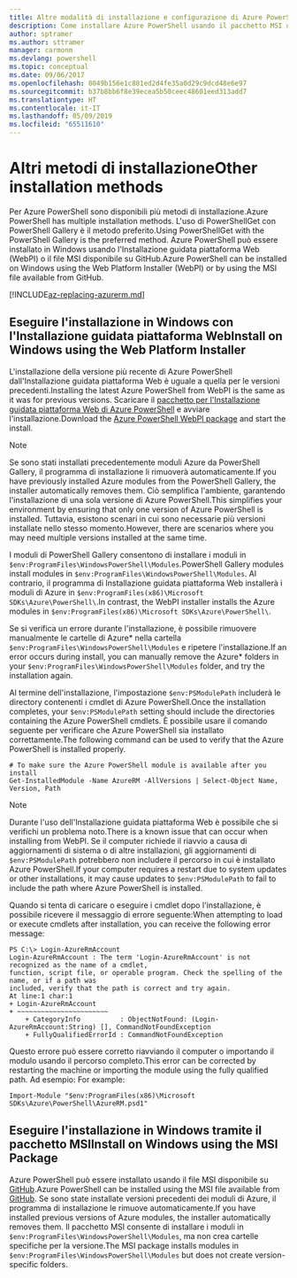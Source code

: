 ```yaml
---
title: Altre modalità di installazione e configurazione di Azure PowerShell | Microsoft Docs
description: Come installare Azure PowerShell usando il pacchetto MSI o l'Installazione guidata piattaforma Web.
author: sptramer
ms.author: sttramer
manager: carmonm
ms.devlang: powershell
ms.topic: conceptual
ms.date: 09/06/2017
ms.openlocfilehash: 8049b156e1c881ed2d4fe35a0d29c9dcd48e6e97
ms.sourcegitcommit: b37b8bb6f8e39ecea5b50ceec48601eed313add7
ms.translationtype: HT
ms.contentlocale: it-IT
ms.lasthandoff: 05/09/2019
ms.locfileid: "65511610"
---
```

# <a name="other-installation-methods"></a><span data-ttu-id="8400d-103">Altri metodi di installazione</span><span class="sxs-lookup"><span data-stu-id="8400d-103">Other installation methods</span></span>

<span data-ttu-id="8400d-104">Per Azure PowerShell sono disponibili più metodi di installazione.</span><span class="sxs-lookup"><span data-stu-id="8400d-104">Azure PowerShell has multiple installation methods.</span></span> <span data-ttu-id="8400d-105">L'uso di PowerShellGet con PowerShell Gallery è il metodo preferito.</span><span class="sxs-lookup"><span data-stu-id="8400d-105">Using PowerShellGet with the PowerShell Gallery is the preferred method.</span></span> <span data-ttu-id="8400d-106">Azure PowerShell può essere installato in Windows usando l'Installazione guidata piattaforma Web (WebPI) o il file MSI disponibile su GitHub.</span><span class="sxs-lookup"><span data-stu-id="8400d-106">Azure PowerShell can be installed on Windows using the Web Platform Installer (WebPI) or by using the MSI file available from GitHub.</span></span>

[!INCLUDE[az-replacing-azurerm.md](../includes/az-replacing-azurerm.md)]

## <a name="install-on-windows-using-the-web-platform-installer"></a><span data-ttu-id="8400d-107">Eseguire l'installazione in Windows con l'Installazione guidata piattaforma Web</span><span class="sxs-lookup"><span data-stu-id="8400d-107">Install on Windows using the Web Platform Installer</span></span>

<span data-ttu-id="8400d-108">L'installazione della versione più recente di Azure PowerShell dall'Installazione guidata piattaforma Web è uguale a quella per le versioni precedenti.</span><span class="sxs-lookup"><span data-stu-id="8400d-108">Installing the latest Azure PowerShell from WebPI is the same as it was for previous versions.</span></span>
<span data-ttu-id="8400d-109">Scaricare il [pacchetto per l'Installazione guidata piattaforma Web di Azure PowerShell](http://aka.ms/webpi-azps) e avviare l'installazione.</span><span class="sxs-lookup"><span data-stu-id="8400d-109">Download the [Azure PowerShell WebPI package](http://aka.ms/webpi-azps) and start the install.</span></span>

> [!NOTE]
> <span data-ttu-id="8400d-110">Se sono stati installati precedentemente moduli Azure da PowerShell Gallery, il programma di installazione li rimuoverà automaticamente.</span><span class="sxs-lookup"><span data-stu-id="8400d-110">If you have previously installed Azure modules from the PowerShell Gallery, the installer automatically removes them.</span></span> <span data-ttu-id="8400d-111">Ciò semplifica l'ambiente, garantendo l'installazione di una sola versione di Azure PowerShell.</span><span class="sxs-lookup"><span data-stu-id="8400d-111">This simplifies your environment by ensuring that only one version of Azure PowerShell is installed.</span></span> <span data-ttu-id="8400d-112">Tuttavia, esistono scenari in cui sono necessarie più versioni installate nello stesso momento.</span><span class="sxs-lookup"><span data-stu-id="8400d-112">However, there are scenarios where you may need multiple versions installed at the same time.</span></span>
>
> <span data-ttu-id="8400d-113">I moduli di PowerShell Gallery consentono di installare i moduli in `$env:ProgramFiles\WindowsPowerShell\Modules`.</span><span class="sxs-lookup"><span data-stu-id="8400d-113">PowerShell Gallery modules install modules in `$env:ProgramFiles\WindowsPowerShell\Modules`.</span></span> <span data-ttu-id="8400d-114">Al contrario, il programma di Installazione guidata piattaforma Web installerà i moduli di Azure in `$env:ProgramFiles(x86)\Microsoft SDKs\Azure\PowerShell\`.</span><span class="sxs-lookup"><span data-stu-id="8400d-114">In contrast, the WebPI installer installs the Azure modules in `$env:ProgramFiles(x86)\Microsoft SDKs\Azure\PowerShell\`.</span></span>
>
> <span data-ttu-id="8400d-115">Se si verifica un errore durante l'installazione, è possibile rimuovere manualmente le cartelle di Azure\* nella cartella `$env:ProgramFiles\WindowsPowerShell\Modules` e ripetere l'installazione.</span><span class="sxs-lookup"><span data-stu-id="8400d-115">If an error occurs during install, you can manually remove the Azure\* folders in your `$env:ProgramFiles\WindowsPowerShell\Modules` folder, and try the installation again.</span></span>

<span data-ttu-id="8400d-116">Al termine dell'installazione, l'impostazione `$env:PSModulePath` includerà le directory contenenti i cmdlet di Azure PowerShell.</span><span class="sxs-lookup"><span data-stu-id="8400d-116">Once the installation completes, your `$env:PSModulePath` setting should include the directories containing the Azure PowerShell cmdlets.</span></span> <span data-ttu-id="8400d-117">È possibile usare il comando seguente per verificare che Azure PowerShell sia installato correttamente.</span><span class="sxs-lookup"><span data-stu-id="8400d-117">The following command can be used to verify that the Azure PowerShell is installed properly.</span></span>

```powershell-interactive
# To make sure the Azure PowerShell module is available after you install
Get-InstalledModule -Name AzureRM -AllVersions | Select-Object Name, Version, Path
```

> [!NOTE]
> <span data-ttu-id="8400d-118">Durante l'uso dell'Installazione guidata piattaforma Web è possibile che si verifichi un problema noto.</span><span class="sxs-lookup"><span data-stu-id="8400d-118">There is a known issue that can occur when installing from WebPI.</span></span> <span data-ttu-id="8400d-119">Se il computer richiede il riavvio a causa di aggiornamenti di sistema o di altre installazioni, gli aggiornamenti di `$env:PSModulePath` potrebbero non includere il percorso in cui è installato Azure PowerShell.</span><span class="sxs-lookup"><span data-stu-id="8400d-119">If your computer requires a restart due to system updates or other installations, it may cause updates to `$env:PSModulePath` to fail to include the path where Azure PowerShell is installed.</span></span>

<span data-ttu-id="8400d-120">Quando si tenta di caricare o eseguire i cmdlet dopo l'installazione, è possibile ricevere il messaggio di errore seguente:</span><span class="sxs-lookup"><span data-stu-id="8400d-120">When attempting to load or execute cmdlets after installation, you can receive the following error message:</span></span>

```output
PS C:\> Login-AzureRmAccount
Login-AzureRmAccount : The term 'Login-AzureRmAccount' is not recognized as the name of a cmdlet,
function, script file, or operable program. Check the spelling of the name, or if a path was
included, verify that the path is correct and try again.
At line:1 char:1
+ Login-AzureRmAccount
+ ~~~~~~~~~~~~~~~~~~~~~~~
    + CategoryInfo          : ObjectNotFound: (Login-AzureRmAccount:String) [], CommandNotFoundException
    + FullyQualifiedErrorId : CommandNotFoundException
```

<span data-ttu-id="8400d-121">Questo errore può essere corretto riavviando il computer o importando il modulo usando il percorso completo.</span><span class="sxs-lookup"><span data-stu-id="8400d-121">This error can be corrected by restarting the machine or importing the module using the fully qualified path.</span></span> <span data-ttu-id="8400d-122">Ad esempio: </span><span class="sxs-lookup"><span data-stu-id="8400d-122">For example:</span></span>

```powershell-interactive
Import-Module "$env:ProgramFiles(x86)\Microsoft SDKs\Azure\PowerShell\AzureRM.psd1"
```

## <a name="install-on-windows-using-the-msi-package"></a><span data-ttu-id="8400d-123">Eseguire l'installazione in Windows tramite il pacchetto MSI</span><span class="sxs-lookup"><span data-stu-id="8400d-123">Install on Windows using the MSI Package</span></span>

<span data-ttu-id="8400d-124">Azure PowerShell può essere installato usando il file MSI disponibile su [GitHub](https://github.com/Azure/azure-powershell/releases/latest).</span><span class="sxs-lookup"><span data-stu-id="8400d-124">Azure PowerShell can be installed using the MSI file available from [GitHub](https://github.com/Azure/azure-powershell/releases/latest).</span></span> <span data-ttu-id="8400d-125">Se sono state installate versioni precedenti dei moduli di Azure, il programma di installazione le rimuove automaticamente.</span><span class="sxs-lookup"><span data-stu-id="8400d-125">If you have installed previous versions of Azure modules, the installer automatically removes them.</span></span> <span data-ttu-id="8400d-126">Il pacchetto MSI consente di installare i moduli in `$env:ProgramFiles\WindowsPowerShell\Modules`, ma non crea cartelle specifiche per la versione.</span><span class="sxs-lookup"><span data-stu-id="8400d-126">The MSI package installs modules in `$env:ProgramFiles\WindowsPowerShell\Modules` but does not create version-specific folders.</span></span>

